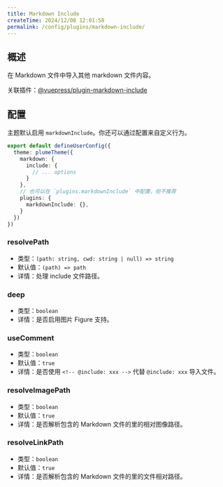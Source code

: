 ```yaml
---
title: Markdown Include
createTime: 2024/12/08 12:01:58
permalink: /config/plugins/markdown-include/
---
```


## 概述

在 Markdown 文件中导入其他 markdown 文件内容。

关联插件：[@vuepress/plugin-markdown-include](https://ecosystem.vuejs.press/zh/plugins/markdown/markdown-include.html)

## 配置

主题默认启用 `markdownInclude`。你还可以通过配置来自定义行为。

```ts title=".vuepress/config.ts"
export default defineUserConfig({
  theme: plumeTheme({
    markdown: {
      include: {
        // ... options
      }
    },
    // 也可以在 `plugins.markdownInclude` 中配置，但不推荐
    plugins: {
      markdownInclude: {},
    }
  })
})
```

### resolvePath

- 类型：`(path: string, cwd: string | null) => string`
- 默认值：`(path) => path`
- 详情：处理 include 文件路径。

### deep

- 类型：`boolean`
- 详情：是否启用图片 Figure 支持。

### useComment

- 类型：`boolean`
- 默认值：`true`
- 详情：是否使用 `<!-- @include: xxx -->` 代替 `@include: xxx` 导入文件。

### resolveImagePath

- 类型：`boolean`
- 默认值：`true`
- 详情：是否解析包含的 Markdown 文件的里的相对图像路径。

### resolveLinkPath

- 类型：`boolean`
- 默认值：`true`
- 详情：是否解析包含的 Markdown 文件的里的文件相对路径。
